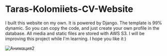 # Taras-Kolomiiets-CV-Website
I built this website on my own. It is powered by Django. The template is 99% dynamic. So you can copy the code, and just create your own profile in the database. All media and static files are stored with AWS S3. I will be improving this project while I'm learning. I hope you like it:)

![Анимация2](https://user-images.githubusercontent.com/109743085/189932746-9fea928a-a3a9-4f9b-899d-5529cabf69fe.gif)
